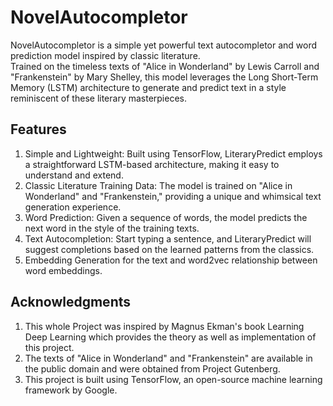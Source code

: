 # NovelAutocompletor

NovelAutocompletor is a simple yet powerful text autocompletor and word prediction model inspired by classic literature.  
Trained on the timeless texts of "Alice in Wonderland" by Lewis Carroll and "Frankenstein" by Mary Shelley, this model leverages the Long Short-Term Memory (LSTM) architecture to generate and predict text in a style reminiscent of these literary masterpieces.

## Features  
1.   Simple and Lightweight: Built using TensorFlow, LiteraryPredict employs a straightforward LSTM-based architecture, making it easy to understand and extend.
2.  Classic Literature Training Data: The model is trained on "Alice in Wonderland" and "Frankenstein," providing a unique and whimsical text generation experience.
3.  Word Prediction: Given a sequence of words, the model predicts the next word in the style of the training texts.
4.  Text Autocompletion: Start typing a sentence, and LiteraryPredict will suggest completions based on the learned patterns from the classics.
5.  Embedding Generation for the text and word2vec relationship between word embeddings.
## Acknowledgments
1. This whole Project was inspired by Magnus Ekman's book Learning Deep Learning which provides the theory as well as implementation of this project. 
2. The texts of "Alice in Wonderland" and "Frankenstein" are available in the public domain and were obtained from Project Gutenberg.
2. This project is built using TensorFlow, an open-source machine learning framework by Google.
